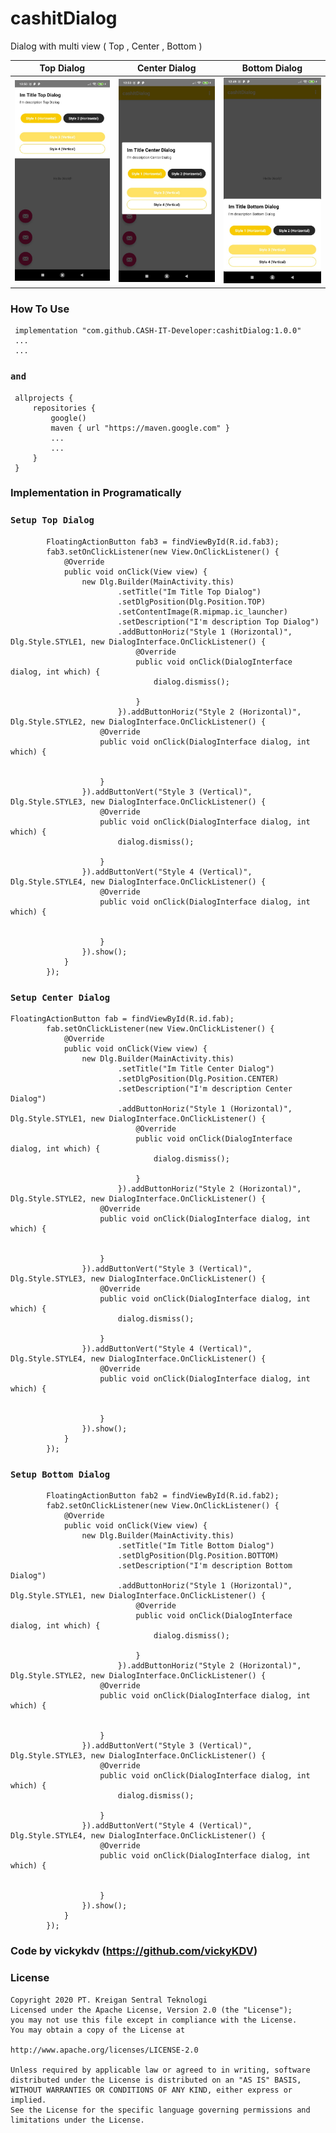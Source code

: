 # cashitDialog
Dialog with multi view ( Top , Center , Bottom )

Top Dialog                 |      Center Dialog        |      Bottom Dialog
:-------------------------:|:-------------------------:|:-------------------------:
![alt text](https://raw.githubusercontent.com/CASH-IT-Developer/cashitDialog/master/top.jpeg)  |  ![alt text](https://raw.githubusercontent.com/CASH-IT-Developer/cashitDialog/master/center.jpeg)  |  ![alt text](https://raw.githubusercontent.com/CASH-IT-Developer/cashitDialog/master/bottom.jpeg)


### How To Use
     implementation "com.github.CASH-IT-Developer:cashitDialog:1.0.0"
     ...
     ...
     
     
### `and` 
     
     allprojects {
         repositories {
             google()
             maven { url "https://maven.google.com" }
             ...
             ...
         }
     }


### Implementation in Programatically

### `Setup Top Dialog`     
            FloatingActionButton fab3 = findViewById(R.id.fab3);
            fab3.setOnClickListener(new View.OnClickListener() {
                @Override
                public void onClick(View view) {
                    new Dlg.Builder(MainActivity.this)
                            .setTitle("Im Title Top Dialog")
                            .setDlgPosition(Dlg.Position.TOP)
                            .setContentImage(R.mipmap.ic_launcher)
                            .setDescription("I'm description Top Dialog")
                            .addButtonHoriz("Style 1 (Horizontal)",  Dlg.Style.STYLE1, new DialogInterface.OnClickListener() {
                                @Override
                                public void onClick(DialogInterface dialog, int which) {
                                    dialog.dismiss();
    
                                }
                            }).addButtonHoriz("Style 2 (Horizontal)",  Dlg.Style.STYLE2, new DialogInterface.OnClickListener() {
                        @Override
                        public void onClick(DialogInterface dialog, int which) {
    
    
                        }
                    }).addButtonVert("Style 3 (Vertical)",  Dlg.Style.STYLE3, new DialogInterface.OnClickListener() {
                        @Override
                        public void onClick(DialogInterface dialog, int which) {
                            dialog.dismiss();
    
                        }
                    }).addButtonVert("Style 4 (Vertical)",  Dlg.Style.STYLE4, new DialogInterface.OnClickListener() {
                        @Override
                        public void onClick(DialogInterface dialog, int which) {
    
    
                        }
                    }).show();
                }
            });

### `Setup Center Dialog`

    FloatingActionButton fab = findViewById(R.id.fab);
            fab.setOnClickListener(new View.OnClickListener() {
                @Override
                public void onClick(View view) {
                    new Dlg.Builder(MainActivity.this)
                            .setTitle("Im Title Center Dialog")
                            .setDlgPosition(Dlg.Position.CENTER)
                            .setDescription("I'm description Center Dialog")
                            .addButtonHoriz("Style 1 (Horizontal)",  Dlg.Style.STYLE1, new DialogInterface.OnClickListener() {
                                @Override
                                public void onClick(DialogInterface dialog, int which) {
                                    dialog.dismiss();
    
                                }
                            }).addButtonHoriz("Style 2 (Horizontal)",  Dlg.Style.STYLE2, new DialogInterface.OnClickListener() {
                        @Override
                        public void onClick(DialogInterface dialog, int which) {
    
    
                        }
                    }).addButtonVert("Style 3 (Vertical)",  Dlg.Style.STYLE3, new DialogInterface.OnClickListener() {
                        @Override
                        public void onClick(DialogInterface dialog, int which) {
                            dialog.dismiss();
    
                        }
                    }).addButtonVert("Style 4 (Vertical)",  Dlg.Style.STYLE4, new DialogInterface.OnClickListener() {
                        @Override
                        public void onClick(DialogInterface dialog, int which) {
    
    
                        }
                    }).show();
                }
            });

### `Setup Bottom Dialog`    
            FloatingActionButton fab2 = findViewById(R.id.fab2);
            fab2.setOnClickListener(new View.OnClickListener() {
                @Override
                public void onClick(View view) {
                    new Dlg.Builder(MainActivity.this)
                            .setTitle("Im Title Bottom Dialog")
                            .setDlgPosition(Dlg.Position.BOTTOM)
                            .setDescription("I'm description Bottom Dialog")
                            .addButtonHoriz("Style 1 (Horizontal)",  Dlg.Style.STYLE1, new DialogInterface.OnClickListener() {
                                @Override
                                public void onClick(DialogInterface dialog, int which) {
                                    dialog.dismiss();
    
                                }
                            }).addButtonHoriz("Style 2 (Horizontal)",  Dlg.Style.STYLE2, new DialogInterface.OnClickListener() {
                        @Override
                        public void onClick(DialogInterface dialog, int which) {
    
    
                        }
                    }).addButtonVert("Style 3 (Vertical)",  Dlg.Style.STYLE3, new DialogInterface.OnClickListener() {
                        @Override
                        public void onClick(DialogInterface dialog, int which) {
                            dialog.dismiss();
    
                        }
                    }).addButtonVert("Style 4 (Vertical)",  Dlg.Style.STYLE4, new DialogInterface.OnClickListener() {
                        @Override
                        public void onClick(DialogInterface dialog, int which) {
    
    
                        }
                    }).show();
                }
            });
    

        
        
   ### Code by vickykdv (https://github.com/vickyKDV) 
   
   
   ### License
          
    Copyright 2020 PT. Kreigan Sentral Teknologi
    Licensed under the Apache License, Version 2.0 (the "License");
    you may not use this file except in compliance with the License.
    You may obtain a copy of the License at
          
    http://www.apache.org/licenses/LICENSE-2.0

    Unless required by applicable law or agreed to in writing, software
    distributed under the License is distributed on an "AS IS" BASIS,
    WITHOUT WARRANTIES OR CONDITIONS OF ANY KIND, either express or implied.
    See the License for the specific language governing permissions and
    limitations under the License.